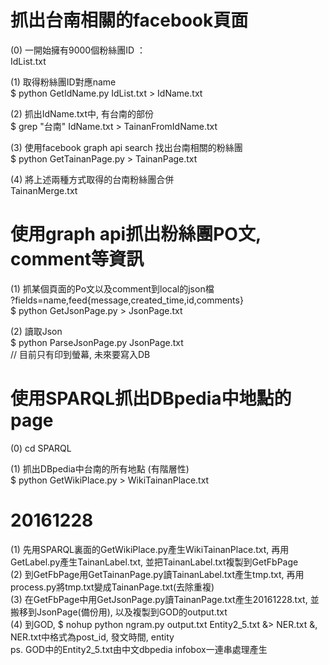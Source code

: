 # 抓出台南相關的facebook頁面
(0) 一開始擁有9000個粉絲團ID ： 
<br>IdList.txt

(1) 取得粉絲團ID對應name
<br>$ python GetIdName.py IdList.txt > IdName.txt

(2) 抓出IdName.txt中, 有台南的部份
<br>$ grep "台南" IdName.txt > TainanFromIdName.txt

(3) 使用facebook graph api search 找出台南相關的粉絲團
<br> $ python GetTainanPage.py > TainanPage.txt

(4) 將上述兩種方式取得的台南粉絲團合併
<br> TainanMerge.txt

# 使用graph api抓出粉絲團PO文, comment等資訊
(1) 抓某個頁面的Po文以及comment到local的json檔
<br> ?fields=name,feed{message,created_time,id,comments}
<br> $ python GetJsonPage.py > JsonPage.txt

(2) 讀取Json
<br> $ python ParseJsonPage.py JsonPage.txt
<br> // 目前只有印到螢幕, 未來要寫入DB

# 使用SPARQL抓出DBpedia中地點的page
(0) cd SPARQL

(1) 抓出DBpedia中台南的所有地點 (有階層性)
<br> $ python GetWikiPlace.py > WikiTainanPlace.txt

# 20161228
(1) 先用SPARQL裏面的GetWikiPlace.py產生WikiTainanPlace.txt, 再用GetLabel.py產生TainanLabel.txt, 並把TainanLabel.txt複製到GetFbPage<br>
(2) 到GetFbPage用GetTainanPage.py讀TainanLabel.txt產生tmp.txt, 再用process.py將tmp.txt變成TainanPage.txt(去除重複)<br>
(3) 在GetFbPage中用GetJsonPage.py讀TainanPage.txt產生20161228.txt, 並搬移到JsonPage(備份用), 以及複製到GOD的output.txt<br>
(4) 到GOD, $ nohup python ngram.py output.txt Entity2_5.txt &> NER.txt &, NER.txt中格式為post_id, 發文時間, entity<br>
ps. GOD中的Entity2_5.txt由中文dbpedia infobox一連串處理產生<br>
